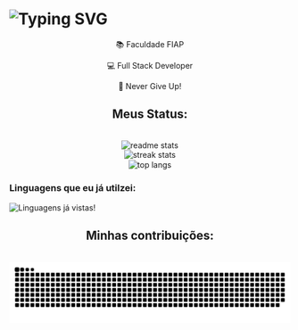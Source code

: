 <h1>
<img src="https://readme-typing-svg.herokuapp.com?font=Fira+Code&weight=75&size=23&duration=3000&pause=1000&color=FF5555&background=282A3600&vCenter=true&random=false&width=435&lines=Ol%C3%A1%2C+bem+vindo+ao+meu+GitHub!;Meu+nome+%C3%A9+Denner+Duarte;E+atualmente+sou+estudante+de+ADS" alt="Typing SVG" />
</h1>

<div align="center">
 
   📚 Faculdade FIAP
 
   💻 Full Stack Developer
 
   💪 Never Give Up!

 </div>


<h2 align="center">Meus Status:</h2>
  <br/>
    <div align=center>
        <img width=390 src="https://github-readme-stats.vercel.app/api?username=DennerDuarte&count_private=true&show_icons=true&rank_icon=github&border_radius=10&theme=dracula" alt="readme stats"/>
      <br/>
        <img width=390 src="https://streak-stats.demolab.com/?user=DennerDuarte&theme=dracula&border_radius=10" alt="streak stats"/>
        <br/>
        <img width=390 align="center" src="https://github-readme-stats.vercel.app/api/top-langs/?username=DennerDuarte&layout=compact&theme=dracula&border_radius=10" alt="top langs" />
    </div>

### Linguagens que eu já utilzei:

<div>
 <img src="https://skillicons.dev/icons?i=js,html,css,next.js,python" alt="Linguagens já vistas!"/>
</div>



 
 <div align="center">
  <h2>Minhas contribuições: </h2>
  <br>
  <img alt="snake eating my contributions" src="https://raw.githubusercontent.com/salesp07/salesp07/output/github-contribution-grid-snake.svg" />
  
  <br/><br/><br/>
</div>

